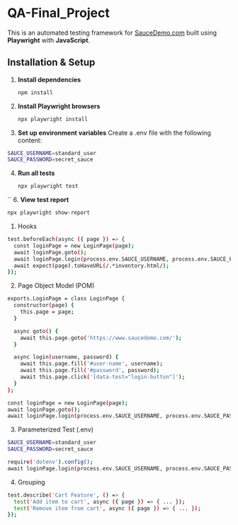 # QA-Final_Project

This is an automated testing framework for [SauceDemo.com](https://www.saucedemo.com) built using **Playwright** with **JavaScript**.  

##  Installation & Setup

1. **Install dependencies**
      ```bash
   npm install
2. **Install Playwright browsers**
   ```bash
   npx playwright install
   ```
4. **Set up environment variables**
Create a .env file with the following content:
```bash
SAUCE_USERNAME=standard_user
SAUCE_PASSWORD=secret_sauce
```
4. **Run all tests**
   ```bash
   npx playwright test
``
6. **View test report**
 ```bash
 npx playwright show-report
```

1. Hooks
```bash
test.beforeEach(async ({ page }) => {
  const loginPage = new LoginPage(page);
  await loginPage.goto();
  await loginPage.login(process.env.SAUCE_USERNAME, process.env.SAUCE_PASSWORD);
  await expect(page).toHaveURL(/.*inventory.html/);
});
 ```

2. Page Object Model (POM)
```bash
exports.LoginPage = class LoginPage {
  constructor(page) {
    this.page = page;
  }

  async goto() {
    await this.page.goto('https://www.saucedemo.com/');
  }

  async login(username, password) {
    await this.page.fill('#user-name', username);
    await this.page.fill('#password', password);
    await this.page.click('[data-test="login-button"]');
  }
};
```

```bash
const loginPage = new LoginPage(page);
await loginPage.goto();
await loginPage.login(process.env.SAUCE_USERNAME, process.env.SAUCE_PASSWORD);

 ```

3. Parameterized Test (.env)
```bash
SAUCE_USERNAME=standard_user
SAUCE_PASSWORD=secret_sauce
```
```bash
require('dotenv').config();
await loginPage.login(process.env.SAUCE_USERNAME, process.env.SAUCE_PASSWORD);

 ```

 4. Grouping
```bash
test.describe('Cart Feature', () => {
  test('Add item to cart', async ({ page }) => { ... });
  test('Remove item from cart', async ({ page }) => { ... });
});

 ```
